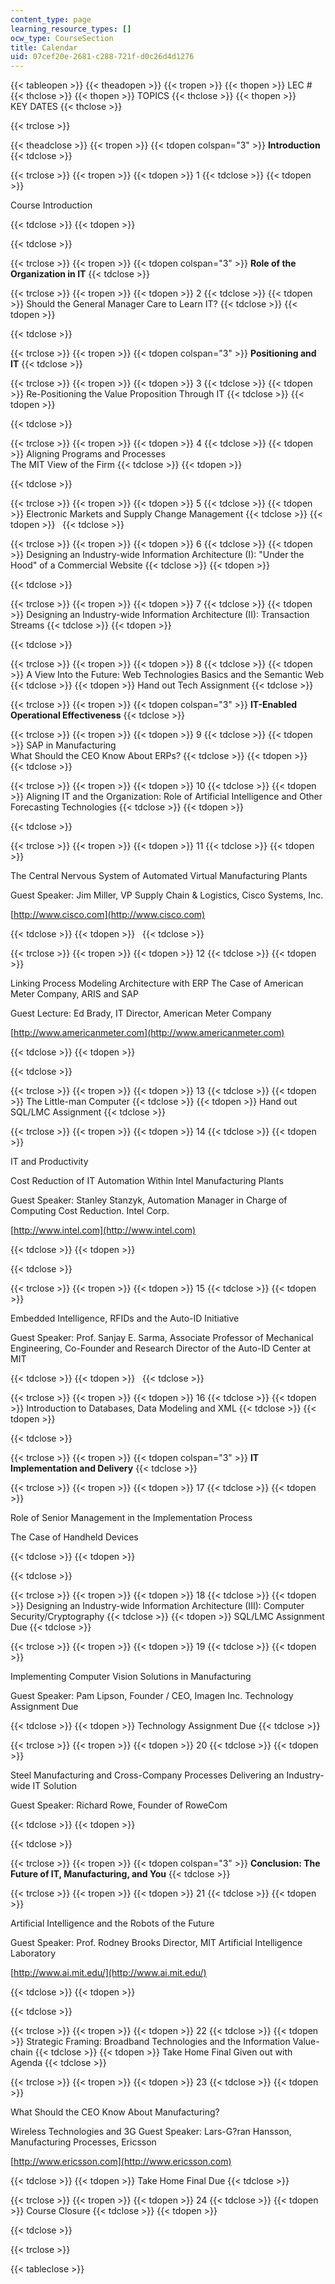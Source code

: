 ```yaml
---
content_type: page
learning_resource_types: []
ocw_type: CourseSection
title: Calendar
uid: 07cef20e-2681-c288-721f-d0c26d4d1276
---
```


{{< tableopen >}}
{{< theadopen >}}
{{< tropen >}}
{{< thopen >}}
LEC #
{{< thclose >}}
{{< thopen >}}
TOPICS
{{< thclose >}}
{{< thopen >}}
KEY DATES
{{< thclose >}}

{{< trclose >}}

{{< theadclose >}}
{{< tropen >}}
{{< tdopen colspan="3" >}}
**Introduction**
{{< tdclose >}}

{{< trclose >}}
{{< tropen >}}
{{< tdopen >}}
1
{{< tdclose >}}
{{< tdopen >}}


Course Introduction


{{< tdclose >}}
{{< tdopen >}}

{{< tdclose >}}

{{< trclose >}}
{{< tropen >}}
{{< tdopen colspan="3" >}}
**Role of the Organization in IT**
{{< tdclose >}}

{{< trclose >}}
{{< tropen >}}
{{< tdopen >}}
2
{{< tdclose >}}
{{< tdopen >}}
Should the General Manager Care to Learn IT?
{{< tdclose >}}
{{< tdopen >}}

{{< tdclose >}}

{{< trclose >}}
{{< tropen >}}
{{< tdopen colspan="3" >}}
**Positioning and IT**
{{< tdclose >}}

{{< trclose >}}
{{< tropen >}}
{{< tdopen >}}
3
{{< tdclose >}}
{{< tdopen >}}
Re-Positioning the Value Proposition Through IT
{{< tdclose >}}
{{< tdopen >}}

{{< tdclose >}}

{{< trclose >}}
{{< tropen >}}
{{< tdopen >}}
4
{{< tdclose >}}
{{< tdopen >}}
Aligning Programs and Processes  
The MIT View of the Firm
{{< tdclose >}}
{{< tdopen >}}

{{< tdclose >}}

{{< trclose >}}
{{< tropen >}}
{{< tdopen >}}
5
{{< tdclose >}}
{{< tdopen >}}
Electronic Markets and Supply Change Management
{{< tdclose >}}
{{< tdopen >}}
 
{{< tdclose >}}

{{< trclose >}}
{{< tropen >}}
{{< tdopen >}}
6
{{< tdclose >}}
{{< tdopen >}}
Designing an Industry-wide Information Architecture (I): "Under the Hood" of a Commercial Website
{{< tdclose >}}
{{< tdopen >}}

{{< tdclose >}}

{{< trclose >}}
{{< tropen >}}
{{< tdopen >}}
7
{{< tdclose >}}
{{< tdopen >}}
Designing an Industry-wide Information Architecture (II): Transaction Streams
{{< tdclose >}}
{{< tdopen >}}

{{< tdclose >}}

{{< trclose >}}
{{< tropen >}}
{{< tdopen >}}
8
{{< tdclose >}}
{{< tdopen >}}
A View Into the Future: Web Technologies Basics and the Semantic Web
{{< tdclose >}}
{{< tdopen >}}
Hand out Tech Assignment
{{< tdclose >}}

{{< trclose >}}
{{< tropen >}}
{{< tdopen colspan="3" >}}
**IT-Enabled Operational Effectiveness**
{{< tdclose >}}

{{< trclose >}}
{{< tropen >}}
{{< tdopen >}}
9
{{< tdclose >}}
{{< tdopen >}}
SAP in Manufacturing  
What Should the CEO Know About ERPs?
{{< tdclose >}}
{{< tdopen >}}
 
{{< tdclose >}}

{{< trclose >}}
{{< tropen >}}
{{< tdopen >}}
10
{{< tdclose >}}
{{< tdopen >}}
Aligning IT and the Organization: Role of Artificial Intelligence and Other Forecasting Technologies
{{< tdclose >}}
{{< tdopen >}}

{{< tdclose >}}

{{< trclose >}}
{{< tropen >}}
{{< tdopen >}}
11
{{< tdclose >}}
{{< tdopen >}}


The Central Nervous System of Automated Virtual Manufacturing Plants

Guest Speaker: Jim Miller, VP Supply Chain & Logistics, Cisco Systems, Inc.

[http://www.cisco.com](http://www.cisco.com)


{{< tdclose >}}
{{< tdopen >}}
 
{{< tdclose >}}

{{< trclose >}}
{{< tropen >}}
{{< tdopen >}}
12
{{< tdclose >}}
{{< tdopen >}}


Linking Process Modeling Architecture with ERP The Case of American Meter Company, ARIS and SAP

Guest Lecture: Ed Brady, IT Director, American Meter Company

[http://www.americanmeter.com](http://www.americanmeter.com)


{{< tdclose >}}
{{< tdopen >}}

{{< tdclose >}}

{{< trclose >}}
{{< tropen >}}
{{< tdopen >}}
13
{{< tdclose >}}
{{< tdopen >}}
The Little-man Computer
{{< tdclose >}}
{{< tdopen >}}
Hand out SQL/LMC Assignment
{{< tdclose >}}

{{< trclose >}}
{{< tropen >}}
{{< tdopen >}}
14
{{< tdclose >}}
{{< tdopen >}}


IT and Productivity

Cost Reduction of IT Automation Within Intel Manufacturing Plants

Guest Speaker: Stanley Stanzyk, Automation Manager in Charge of Computing Cost Reduction. Intel Corp.

[http://www.intel.com](http://www.intel.com)


{{< tdclose >}}
{{< tdopen >}}

{{< tdclose >}}

{{< trclose >}}
{{< tropen >}}
{{< tdopen >}}
15
{{< tdclose >}}
{{< tdopen >}}


Embedded Intelligence, RFIDs and the Auto-ID Initiative

Guest Speaker: Prof. Sanjay E. Sarma, Associate Professor of Mechanical Engineering, Co-Founder and Research Director of the Auto-ID Center at MIT


{{< tdclose >}}
{{< tdopen >}}
 
{{< tdclose >}}

{{< trclose >}}
{{< tropen >}}
{{< tdopen >}}
16
{{< tdclose >}}
{{< tdopen >}}
Introduction to Databases, Data Modeling and XML
{{< tdclose >}}
{{< tdopen >}}

{{< tdclose >}}

{{< trclose >}}
{{< tropen >}}
{{< tdopen colspan="3" >}}
**IT Implementation and Delivery**
{{< tdclose >}}

{{< trclose >}}
{{< tropen >}}
{{< tdopen >}}
17
{{< tdclose >}}
{{< tdopen >}}


Role of Senior Management in the Implementation Process

The Case of Handheld Devices


{{< tdclose >}}
{{< tdopen >}}

{{< tdclose >}}

{{< trclose >}}
{{< tropen >}}
{{< tdopen >}}
18
{{< tdclose >}}
{{< tdopen >}}
Designing an Industry-wide Information Architecture (III): Computer Security/Cryptography
{{< tdclose >}}
{{< tdopen >}}
SQL/LMC Assignment Due
{{< tdclose >}}

{{< trclose >}}
{{< tropen >}}
{{< tdopen >}}
19
{{< tdclose >}}
{{< tdopen >}}


Implementing Computer Vision Solutions in Manufacturing

Guest Speaker: Pam Lipson, Founder / CEO, Imagen Inc. Technology Assignment Due


{{< tdclose >}}
{{< tdopen >}}
Technology Assignment Due
{{< tdclose >}}

{{< trclose >}}
{{< tropen >}}
{{< tdopen >}}
20
{{< tdclose >}}
{{< tdopen >}}


Steel Manufacturing and Cross-Company Processes Delivering an Industry-wide IT Solution

Guest Speaker: Richard Rowe, Founder of RoweCom


{{< tdclose >}}
{{< tdopen >}}

{{< tdclose >}}

{{< trclose >}}
{{< tropen >}}
{{< tdopen colspan="3" >}}
**Conclusion: The Future of IT, Manufacturing, and You**
{{< tdclose >}}

{{< trclose >}}
{{< tropen >}}
{{< tdopen >}}
21
{{< tdclose >}}
{{< tdopen >}}


Artificial Intelligence and the Robots of the Future

Guest Speaker: Prof. Rodney Brooks Director, MIT Artificial Intelligence Laboratory

[http://www.ai.mit.edu/](http://www.ai.mit.edu/)


{{< tdclose >}}
{{< tdopen >}}

{{< tdclose >}}

{{< trclose >}}
{{< tropen >}}
{{< tdopen >}}
22
{{< tdclose >}}
{{< tdopen >}}
Strategic Framing: Broadband Technologies and the Information Value-chain
{{< tdclose >}}
{{< tdopen >}}
Take Home Final Given out with Agenda
{{< tdclose >}}

{{< trclose >}}
{{< tropen >}}
{{< tdopen >}}
23
{{< tdclose >}}
{{< tdopen >}}


What Should the CEO Know About Manufacturing?

Wireless Technologies and 3G Guest Speaker: Lars-G?ran Hansson, Manufacturing Processes, Ericsson

[http://www.ericsson.com](http://www.ericsson.com)


{{< tdclose >}}
{{< tdopen >}}
Take Home Final Due
{{< tdclose >}}

{{< trclose >}}
{{< tropen >}}
{{< tdopen >}}
24
{{< tdclose >}}
{{< tdopen >}}
Course Closure
{{< tdclose >}}
{{< tdopen >}}

{{< tdclose >}}

{{< trclose >}}

{{< tableclose >}}